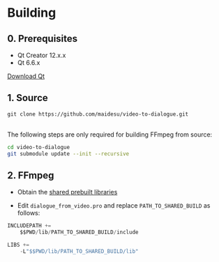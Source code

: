 # Building

## 0. Prerequisites

- Qt Creator 12.x.x
- Qt 6.6.x

[Download Qt](https://www.qt.io/download)

## 1. Source

```
git clone https://github.com/maidesu/video-to-dialogue.git
```

<br/>The following steps are only required for building FFmpeg from source:
```sh
cd video-to-dialogue
git submodule update --init --recursive
```

## 2. FFmpeg

- Obtain the [shared prebuilt libraries](https://www.gyan.dev/ffmpeg/builds/)

- Edit `dialogue_from_video.pro` and replace `PATH_TO_SHARED_BUILD` as follows:

```QML
INCLUDEPATH +=
    $$PWD/lib/PATH_TO_SHARED_BUILD/include

LIBS +=
    -L"$$PWD/lib/PATH_TO_SHARED_BUILD/lib"
```
